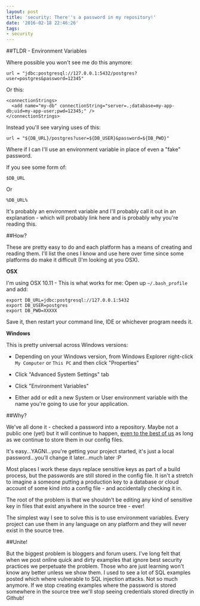 ```yaml
---
layout: post
title: 'security: There''s a password in my repository!'
date: '2016-02-18 22:46:26'
tags:
- security
---
```


##TLDR - Environment Variables

Where possible you won't see me do this anymore:

    url = "jdbc:postgresql://127.0.0.1:5432/postgres?user=postgres&password=12345"

Or this:

    <connectionStrings>
      <add name="my-db" connectionString="server=.;database=my-app-db;uid=my-app-user;pwd=12345;" />
    </connectionStrings>

Instead you'll see varying uses of this:

    url = "${DB_URL}/postgres?user=${DB_USER}&password=${DB_PWD}"

Where if I can I'll use an environment variable in place of even a "fake" password. 

If you see some form of:

    $DB_URL

Or 

    %DB_URL%

It's probably an environment variable and I'll probably call it out in an explanation - which will probably link here and is probably why you're reading this.

##How?

These are pretty easy to do and each platform has a means of creating and reading them. I'll list the ones I know and use here over time since some platforms do make it difficult (I'm looking at you OSX).

**OSX**

I'm using OSX 10.11 - This is what works for me: Open up `~/.bash_profile` and add:

    export DB_URL=jdbc:postgresql://127.0.0.1:5432
    export DB_USER=postgres
    export DB_PWD=XXXXX

Save it, then restart your command line, IDE or whichever program needs it.

**Windows**

This is pretty universal across Windows versions:

* Depending on your Windows version, from Windows Explorer right-click `My Computer` or `This PC` and then click "Properties"

* Click "Advanced System Settings" tab

* Click "Environment Variables"

* Either add or edit a new System or User environment variable with the name you're going to use for your application.

##Why?

We've all done it - checked a password into a repository. Maybe not a public one (yet) but it will continue to happen, [even to the best of us](http://arstechnica.com/security/2015/03/ubers-epic-db-blunder-is-hardly-an-exception-github-is-awash-in-passwords/) as long as we continue to store them in our config files. 

It's easy...YAGNI...you're getting your project started, it's just a local password...you'll change it later...much later :P

Most places I work these days replace sensitive keys as part of a build process, but the passwords are still stored in the config file. It isn't a stretch to imagine a someone putting a production key to a database or cloud account of some kind into a config file - and accidentally checking it in.

The root of the problem is that we shouldn't be editing any kind of sensitive key in files that exist anywhere in the source tree - ever!

The simplest way I see to solve this is to use environment variables. Every project can use them in any language on any platform and they will never exist in the source tree. 

##Unite!

But the biggest problem is bloggers and forum users. I've long felt that when we post online quick and dirty examples that ignore best security practices we perpetuate the problem. Those who are just learning won't know any better unless we show them. I used to see a lot of SQL examples posted which where vulnerable to SQL injection attacks. Not so much anymore. If we stop creating examples where the password is stored somewhere in the source tree we'll stop seeing credentials stored directly in Github!